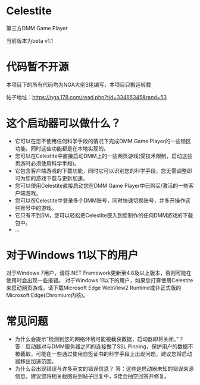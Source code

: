 # Celestite
第三方DMM Game Player

当前版本为beta v1.1

# 代码暂不开源
本项目下的所有代码均为NGA大佬S佬编写，本项目只搬运转载

帖子地址：https://nga.178.com/read.php?tid=33485345&rand=53

# 这个启动器可以做什么？
- 它可以在您不使用任何科学手段的情况下完成DMM Game Player的一些锁区功能，同时这些功能都是在本地实现的。
- 您可以在Celestite中直接启动DMM上的一些网页游戏(受技术限制，启动这些页游时必须使用科学手段)。
- 它包含客户端游戏的下载功能，同时它可以识别您的科学手段，您无需调整即可为您的游戏下载与更新加速。
- 您可以使用Celestite直接启动您在DMM Game Player中已购买/激活的一些客户端游戏。
- 您可以在Celestite中登录多个DMM账号，同时快速切换账号，并多开操作这些账号中的游戏。
- 它只有不到5M，您可以轻松把Celestite嵌入到您制作的任何DMM游戏的下载包中。
- ...

# 对于Windows 11以下的用户
对于Windows 7用户，请将.NET Framework更新至4.8及以上版本，否则可能在使用时会出现一些报错。
对于Windows 11以下的用户，如果您打算使用Celestite来启动网页游戏，请下载Microsoft Edge WebView2 Runtime或非正式版的Microsoft Edge(Chromium内核)。

# 常见问题
- 为什么会提示”检测到您的网络环境可能被截获数据，启动器即将关闭。”？
答：启动器对与DMM服务器之间的连接做了SSL Pinning，保护用户的数据不被截取，可能在一些通过使用自签证书的科学手段上出现问题，建议您将启动器移出加速范围。
- 为什么会出现错误与许多英文的错误信息？
答：这些是启动器未知的错误来源信息，建议您将相关截图贴到帖子回复中，S佬会抽空回答并修复。
